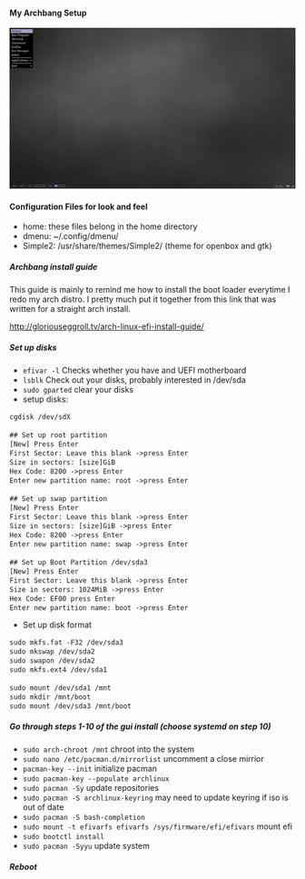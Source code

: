 #### My Archbang Setup
![](openbox.png)

#### Configuration Files for look and feel

  * home: these files belong in the home directory
  * dmenu: ~/.config/dmenu/
  * Simple2: /usr/share/themes/Simple2/ (theme for openbox and gtk)

##### Archbang install guide

This guide is mainly to remind me how to install the boot loader everytime I redo my arch distro. I pretty much put it together from this link that was written for a straight arch install.

http://gloriouseggroll.tv/arch-linux-efi-install-guide/

##### Set up disks
* `efivar -l` Checks whether you have and UEFI motherboard
* `lsblk` Check out your disks, probably interested in /dev/sda
* `sudo gparted` clear your disks
* setup disks:
```
cgdisk /dev/sdX

## Set up root partition
[New] Press Enter
First Sector: Leave this blank ->press Enter
Size in sectors: [size]GiB
Hex Code: 8200 ->press Enter
Enter new partition name: root ->press Enter

## Set up swap partition
[New] Press Enter
First Sector: Leave this blank ->press Enter
Size in sectors: [size]GiB ->press Enter
Hex Code: 8200 ->press Enter
Enter new partition name: swap ->press Enter

## Set up Boot Partition /dev/sda3
[New] Press Enter
First Sector: Leave this blank ->press Enter
Size in sectors: 1024MiB ->press Enter
Hex Code: EF00 press Enter
Enter new partition name: boot ->press Enter
```

* Set up disk format

```
sudo mkfs.fat -F32 /dev/sda3
sudo mkswap /dev/sda2
sudo swapon /dev/sda2
sudo mkfs.ext4 /dev/sda1

sudo mount /dev/sda1 /mnt
sudo mkdir /mnt/boot
sudo mount /dev/sda3 /mnt/boot
```

##### Go through steps 1-10 of the gui install (choose systemd on step 10)

* `sudo arch-chroot /mnt` chroot into the system
* `sudo nano /etc/pacman.d/mirrorlist` uncomment a close mirrior
* `pacman-key --init` initialize pacman
* `sudo pacman-key --populate archlinux`
* `sudo pacman -Sy` update repositories
* `sudo pacman -S archlinux-keyring` may need to update keyring if iso is out of date
* `sudo pacman -S bash-completion`
* `sudo mount -t efivarfs efivarfs /sys/firmware/efi/efivars` mount efi
* `sudo bootctl install`
* `sudo pacman -Syyu` update system

##### Reboot
